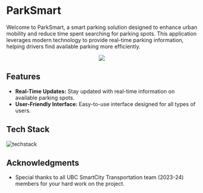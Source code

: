 # ParkSmart

Welcome to ParkSmart, a smart parking solution designed to enhance urban mobility and reduce time spent searching for parking spots. This application leverages modern technology to provide real-time parking information, helping drivers find available parking more efficiently.

<p align="center">
  <img src="https://github.com/UBCSmartCity/ParkSmart/assets/105613447/3f738d64-a71c-462d-afb3-18635d3d5a9f">
</p>

## Features

- **Real-Time Updates:** Stay updated with real-time information on available parking spots.
- **User-Friendly Interface:** Easy-to-use interface designed for all types of users.

## Tech Stack
![techstack](https://github.com/UBCSmartCity/ParkSmart/assets/105613447/1454d226-9220-4c40-98cb-2b28f8bcd5ed)

## Acknowledgments

- Special thanks to all UBC SmartCity Transportation team (2023-24) members for your hard work on the project.
